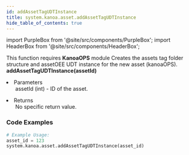 ```yaml
---
id: addAssetTagUDTInstance
title: system.kanoa.asset.addAssetTagUDTInstance
hide_table_of_contents: true
---
```


import PurpleBox from '@site/src/components/PurpleBox';
import HeaderBox from '@site/src/components/HeaderBox';

<PurpleBox>This function requires <b>KanoaOPS</b> module</PurpleBox>
<HeaderBox header="Description">Creates the assets tag folder structure and assetOEE UDT instance for the new asset (kanoaOPS).</HeaderBox>
<HeaderBox header="Syntax">
    <b>addAssetTagUDTInstance(assetId)</b>
    <li> Parameters <br />
        <ul>assetId (int) - ID of the asset.</ul>
    </li>
    <li> Returns <br />
        <ul>No specific return value.</ul>
    </li>
</HeaderBox>

### Code Examples

```python
# Example Usage:
asset_id = 123
system.kanoa.asset.addAssetTagUDTInstance(asset_id)
